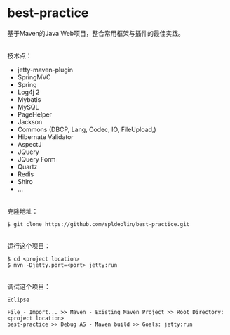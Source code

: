 # best-practice
基于Maven的Java Web项目，整合常用框架与插件的最佳实践。

<br>技术点：

- jetty-maven-plugin
- SpringMVC
- Spring
- Log4j 2
- Mybatis
- MySQL
- PageHelper
- Jackson
- Commons (DBCP, Lang, Codec, IO, FileUpload,)
- Hibernate Validator
- AspectJ
- JQuery
- JQuery Form
- Quartz
- Redis
- Shiro
- ...

<br>克隆地址：

    $ git clone https://github.com/spldeolin/best-practice.git

<br>运行这个项目：

    $ cd <project location>
    $ mvn -Djetty.port=<port> jetty:run

<br>调试这个项目：

    Eclipse

	File - Import... >> Maven - Existing Maven Project >> Root Directory: <project location>
    best-practice >> Debug AS - Maven build >> Goals: jetty:run